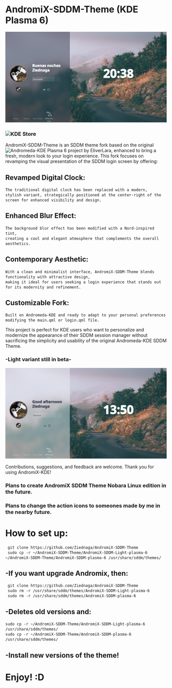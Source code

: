 # AndromiX-SDDM-Theme (KDE Plasma 6)

  ![Dark Nord theme](AndromiX-SDDM-plasma-6/preview.png)

### ![KDE Store](https://www.pling.com/p/2273421/) 

AndromiX-SDDM-Theme is an SDDM theme fork based on the original ![Andromeda-KDE Plasma 6 project by EliverLara](https://github.com/EliverLara/Andromeda-KDE/tree/master), enhanced to bring a fresh, modern look to your login experience. This fork focuses on revamping the visual presentation of the SDDM login screen by offering:

## Revamped Digital Clock:
    
    The traditional digital clock has been replaced with a modern, 
    stylish variant, strategically positioned at the center-right of the screen for enhanced visibility and design.

## Enhanced Blur Effect:
    
    The background blur effect has been modified with a Nord-inspired tint, 
    creating a cool and elegant atmosphere that complements the overall aesthetics.

## Contemporary Aesthetic:
    
    With a clean and minimalist interface, AndromiX-SDDM-Theme blends functionality with attractive design, 
    making it ideal for users seeking a login experience that stands out for its modernity and refinement.

## Customizable Fork: 
    
    Built on Andromeda-KDE and ready to adapt to your personal preferences 
    modifying the main.qml or login.qml file.

This project is perfect for KDE users who want to personalize and modernize the appearance of their SDDM session manager without sacrificing the simplicity and usability of the original Andromeda-KDE SDDM Theme.

 
### -Light variant still in beta-

  ![Light Nord theme](AndromiX-SDDM-Light-plasma-6/preview.png)
 

Contributions, suggestions, and feedback are welcome. Thank you for using AndromiX-KDE!

### Plans to create AndromiX SDDM Theme Nobara Linux edition in the future.
### Plans to change the action icons to someones made by me in the nearby future.

# How to set up:

     git clone https://github.com/Ziednaga/AndromiX-SDDM-Theme
     sudo cp -r ~/AndromiX-SDDM-Theme/AndromiX-SDDM-Light-plasma-6 ~/AndromiX-SDDM-Theme/AndromiX-SDDM-plasma-6 /usr/share/sddm/themes/

## -If you want upgrade Andromix, then: 

     git clone https://github.com/Ziednaga/AndromiX-SDDM-Theme
     sudo rm -r /usr/share/sddm/themes/AndromiX-SDDM-Light-plasma-6
     sudo rm -r /usr/share/sddm/themes/AndromiX-SDDM-plasma-6

## -Deletes old versions and:

    sudo cp -r ~/AndromiX-SDDM-Theme/AndromiX-SDDM-Light-plasma-6 /usr/share/sddm/themes/
    sudo cp -r ~/AndromiX-SDDM-Theme/AndromiX-SDDM-plasma-6 /usr/share/sddm/themes/

## -Install new versions of the theme! 

# Enjoy! :D



